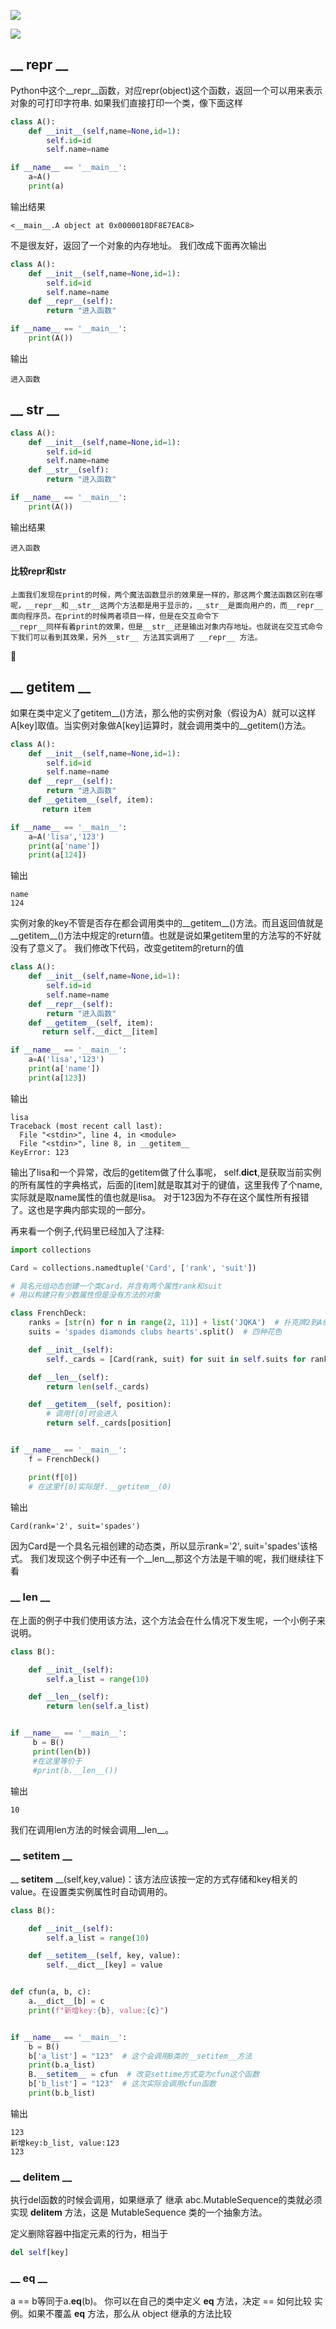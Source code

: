 ![](https://mmbiz.qpic.cn/mmbiz_png/qX7rSBgoEp15Ygj7AUy9icHU8MlMh8icAy2vTCWicoEZVl0ibgVFDZg4GzVYwMaCNoV2wAnSPKYYrwWJbW9aqDAribg/640?wx_fmt=png&tp=webp&wxfrom=5&wx_lazy=1&wx_co=1)

![](https://mmbiz.qpic.cn/mmbiz_png/qX7rSBgoEp15Ygj7AUy9icHU8MlMh8icAyWwOiaSZd4ByicKPEcMn6AZEBNIlfulOYxy2bFtylHhmDYt63ejkwiasRg/640?wx_fmt=png&tp=webp&wxfrom=5&wx_lazy=1&wx_co=1)

## __ __repr__ __
Python中这个__repr__函数，对应repr(object)这个函数，返回一个可以用来表示对象的可打印字符串.
如果我们直接打印一个类，像下面这样
```python
class A():
    def __init__(self,name=None,id=1):
        self.id=id
        self.name=name

if __name__ == '__main__':
    a=A()
    print(a)
```
输出结果
```
<__main__.A object at 0x0000018DF8E7EAC8>
```
不是很友好，返回了一个对象的内存地址。
我们改成下面再次输出
```python
class A():
    def __init__(self,name=None,id=1):
        self.id=id
        self.name=name
    def __repr__(self):
        return "进入函数"

if __name__ == '__main__':
    print(A())
```
输出
```
进入函数
```
## __ __str__ __
```python
class A():
    def __init__(self,name=None,id=1):
        self.id=id
        self.name=name
    def __str__(self):
        return "进入函数"

if __name__ == '__main__':
    print(A())
```
输出结果
```
进入函数
```

#### 比较repr和str
```
上面我们发现在print的时候，两个魔法函数显示的效果是一样的，那这两个魔法函数区别在哪呢，__repr__和__str__这两个方法都是用于显示的，__str__是面向用户的，而__repr__面向程序员。在print的时候两者项目一样，但是在交互命令下
__repr__同样有着print的效果，但是__str__还是输出对象内存地址。也就说在交互式命令下我们可以看到其效果，另外__str__ 方法其实调用了 __repr__ 方法。
```


## __ __getitem__ __
如果在类中定义了getitem__()方法，那么他的实例对象（假设为A）就可以这样A[key]取值。当实例对象做A[key]运算时，就会调用类中的__getitem()方法。
```python
class A():
    def __init__(self,name=None,id=1):
        self.id=id
        self.name=name
    def __repr__(self):
        return "进入函数"
    def __getitem__(self, item):
       return item

if __name__ == '__main__':
    a=A('lisa','123')
    print(a['name'])
    print(a[124])
```
输出
```
name
124
```
实例对象的key不管是否存在都会调用类中的__getitem__()方法。而且返回值就是__getitem__()方法中规定的return值。也就是说如果getitem里的方法写的不好就没有了意义了。
我们修改下代码，改变getitem的return的值
```python {.line-numbers}
class A():
    def __init__(self,name=None,id=1):
        self.id=id
        self.name=name
    def __repr__(self):
        return "进入函数"
    def __getitem__(self, item):
       return self.__dict__[item]

if __name__ == '__main__':
    a=A('lisa','123')
    print(a['name'])
    print(a[123])
```
输出
```
lisa
Traceback (most recent call last):
  File "<stdin>", line 4, in <module>
  File "<stdin>", line 8, in __getitem__
KeyError: 123
```
输出了lisa和一个异常，改后的getitem做了什么事呢，
self.__dict__,是获取当前实例的所有属性的字典格式，后面的[item]就是取其对于的键值，这里我传了个name,实际就是取name属性的值也就是lisa。
对于123因为不存在这个属性所有报错了。这也是字典内部实现的一部分。

再来看一个例子,代码里已经加入了注释:
```python
import collections

Card = collections.namedtuple('Card', ['rank', 'suit'])

# 具名元组动态创建一个类Card，并含有两个属性rank和suit
# 用以构建只有少数属性但是没有方法的对象

class FrenchDeck:
    ranks = [str(n) for n in range(2, 11)] + list('JQKA')  # 扑克牌2到A组成的列表
    suits = 'spades diamonds clubs hearts'.split()  # 四种花色

    def __init__(self):
        self._cards = [Card(rank, suit) for suit in self.suits for rank in self.ranks]  # 笛卡尔积，13*4=52(除去两个王)

    def __len__(self):
        return len(self._cards)

    def __getitem__(self, position):
        # 调用f[0]时会进入
        return self._cards[position]


if __name__ == '__main__':
    f = FrenchDeck()

    print(f[0])
    # 在这里f[0]实际是f.__getitem__(0)
```
输出
```
Card(rank='2', suit='spades')
```
因为Card是一个具名元祖创建的动态类，所以显示rank='2', suit='spades'该格式。
我们发现这个例子中还有一个__len__,那这个方法是干嘛的呢，我们继续往下看

### __ __len__ __
在上面的例子中我们使用该方法，这个方法会在什么情况下发生呢，一个小例子来说明。
```python
class B():

    def __init__(self):
        self.a_list = range(10)

    def __len__(self):
        return len(self.a_list)


if __name__ == '__main__':
     b = B()
     print(len(b))
     #在这里等价于
     #print(b.__len__())
```
输出
```
10
```
我们在调用len方法的时候会调用__len__。

### __ __setitem__ __
__ __setitem__ __(self,key,value)：该方法应该按一定的方式存储和key相关的value。在设置类实例属性时自动调用的。
```python
class B():

    def __init__(self):
        self.a_list = range(10)

    def __setitem__(self, key, value):
        self.__dict__[key] = value


def cfun(a, b, c):
    a.__dict__[b] = c
    print(f"新增key:{b}, value:{c}")


if __name__ == '__main__':
    b = B()
    b['a_list'] = "123"  # 这个会调用B类的__setitem__方法
    print(b.a_list)
    B.__setitem__ = cfun  # 改变settime方式变为cfun这个函数
    b['b_list'] = "123"  # 这次实际会调用cfun函数
    print(b.b_list)
```
输出
```
123
新增key:b_list, value:123
123
```
### __ __delitem__ __

执行del函数的时候会调用，如果继承了 继承
abc.MutableSequence的类就必须实现 __delitem__ 方法，这是 MutableSequence 类的一个抽象方法。

定义删除容器中指定元素的行为，相当于
```python
del self[key]
```

### __ __eq__ __
a == b等同于a.__eq__(b)。
你可以在自己的类中定义 __eq__ 方法，决定 == 如何比较
实例。如果不覆盖 __eq__ 方法，那么从 object 继承的方法比较


